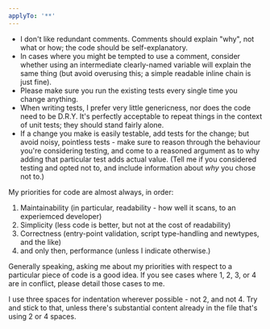 ```yaml
---
applyTo: '**'
---
```

- I don't like redundant comments. Comments should explain "why", not what or how; the code should be self-explanatory.
- In cases where you might be tempted to use a comment, consider whether using an intermediate clearly-named variable will explain the same thing (but avoid overusing this; a simple readable inline chain is just fine).
- Please make sure you run the existing tests every single time you change anything.
- When writing tests, I prefer very little genericness, nor does the code need to be D.R.Y. It's perfectly acceptable to repeat things in the context of unit tests; they should stand fairly alone.
- If a change you make is easily testable, add tests for the change; but avoid noisy, pointless tests - make sure to reason through the behaviour you're considering testing, and come to a reasoned argument as to why adding that particular test adds actual value. (Tell me if you considered testing and opted not to, and include information about *why* you chose not to.)

My priorities for code are almost always, in order:
1. Maintainability (in particular, readability - how well it scans, to an experiemced developer)
2. Simplicity (less code is better, but not at the cost of readability)
3. Correctness (entry-point validation, script type-handling and newtypes, and the like)
4. and only then, performance (unless I indicate otherwise.)

Generally speaking, asking me about my priorities with respect to a particular piece of code is a good idea. If you see cases where 1, 2, 3, or 4 are in conflict, please detail those cases to me.

I use three spaces for indentation wherever possible - not 2, and not 4. Try and stick to that, unless there's substantial content already in the file that's using 2 or 4 spaces.
